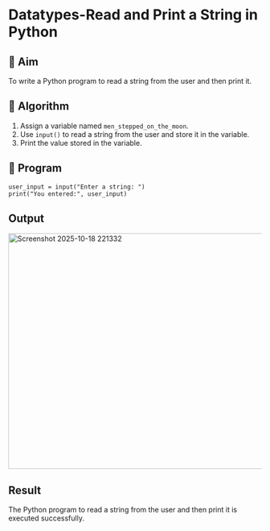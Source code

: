 # Datatypes-Read and Print a String in Python

## 🎯 Aim
To write a Python program to read a string from the user and then print it.

## 🧠 Algorithm
1. Assign a variable named `men_stepped_on_the_moon`.
2. Use `input()` to read a string from the user and store it in the variable.
3. Print the value stored in the variable.

## 🧾 Program
```
user_input = input("Enter a string: ")
print("You entered:", user_input)
````

## Output
<img width="1031" height="468" alt="Screenshot 2025-10-18 221332" src="https://github.com/user-attachments/assets/28300695-8cf0-42a6-9168-c2bcdeddddab" />

## Result
The Python program to read a string from the user and then print it is executed successfully.

